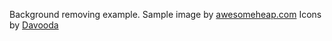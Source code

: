 Background removing example. Sample image by <a href="https://awesomeheap.com">awesomeheap.com</a>
Icons by <a href="davooda.com">Davooda</a>
